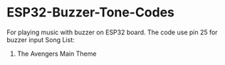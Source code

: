 # ESP32-Buzzer-Tone-Codes
For playing music with buzzer on ESP32 board. The code use pin 25 for buzzer input
Song List:
1. The Avengers Main Theme
